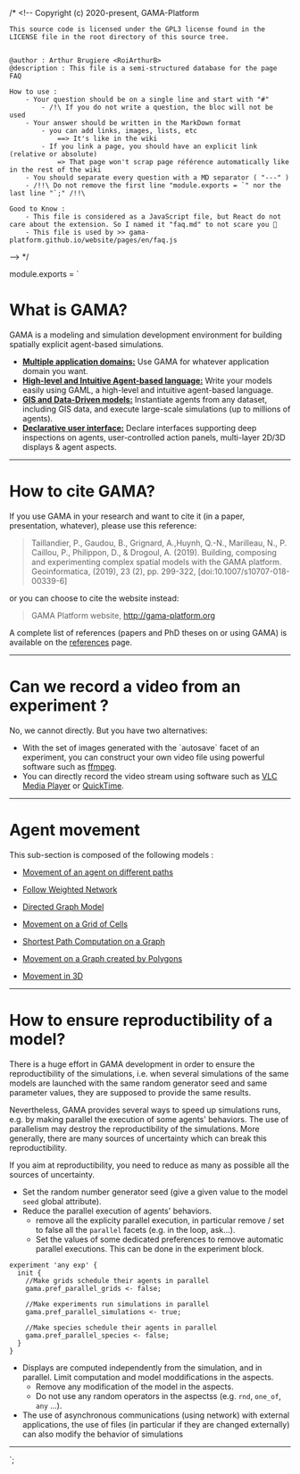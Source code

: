 /* <!--
	Copyright (c) 2020-present, GAMA-Platform

	This source code is licensed under the GPL3 license found in the
	LICENSE file in the root directory of this source tree.


	@author : Arthur Brugiere <RoiArthurB>
	@description : This file is a semi-structured database for the page FAQ 

	How to use :
		- Your question should be on a single line and start with "#"
			- /!\ If you do not write a question, the bloc will not be used
		- Your answer should be written in the MarkDown format 
			- you can add links, images, lists, etc 
				==> It's like in the wiki
			- If you link a page, you should have an explicit link (relative or absolute) 
				=> That page won't scrap page référence automatically like in the rest of the wiki
		- You should separate every question with a MD separator ( "---" )
		- /!!\ Do not remove the first line "module.exports = `" nor the last line "`;" /!!\

	Good to Know : 
		- This file is considered as a JavaScript file, but React do not care about the extension. So I named it "faq.md" to not scare you 🐻
		- This file is used by >> gama-platform.github.io/website/pages/en/faq.js

--> */

module.exports = `
# What is GAMA?

GAMA is a modeling and simulation development environment for building spatially explicit agent-based simulations. 

* [**Multiple application domains:**](wiki/Home#multiple-application-domains) Use GAMA for whatever application domain you want. 
* [**High-level and Intuitive Agent-based language:**](wiki/Home#high-level-and-intuitive-agent-based-language) Write your models easily using GAML, a high-level and intuitive agent-based language.
* [**GIS and Data-Driven models:**](wiki/Home#gis-and-data-driven-models) Instantiate agents from any dataset, including GIS data, and execute large-scale simulations (up to millions of agents).
* [**Declarative user interface:**](wiki/Home#declarative-user-interface) Declare interfaces supporting deep inspections on agents, user-controlled action panels, multi-layer 2D/3D displays & agent aspects.

---

# How to cite GAMA?
If you use GAMA in your research and want to cite it (in a paper, presentation, whatever), please use this reference:

> Taillandier, P., Gaudou, B., Grignard, A.,Huynh, Q.-N., Marilleau, N., P. Caillou, P., Philippon, D., & Drogoul, A. (2019). Building, composing and experimenting complex spatial models with the GAMA platform. Geoinformatica, (2019), 23 (2), pp. 299-322, [doi:10.1007/s10707-018-00339-6]

or you can choose to cite the website instead:

> GAMA Platform website, http://gama-platform.org

A complete list of references (papers and PhD theses on or using GAMA) is available on the [references](References) page.

---

# Can we record a video from an experiment ?

No, we cannot directly. But you have two alternatives:

- With the set of images generated with the \`autosave\` facet of an experiment, you can construct your own video file using powerful software such as [ffmpeg](https://www.ffmpeg.org/).
- You can directly record the video stream using software such as [VLC Media Player](http://www.videolan.org/vlc/index.html) or [QuickTime](http://www.apple.com/quicktime/download/).

---

# Agent movement

This sub-section is composed of the following models :

* [ Movement of an agent on different paths](Agent-movement-Follow-Path)

* [ Follow Weighted Network](Agent-movement-Follow-Weighted-Network-(Agents))

* [ Directed Graph Model](Agent-movement-Goto-Directed-Graph)

* [ Movement on a Grid of Cells](Agent-movement-Goto-Grid)

* [ Shortest Path Computation on a Graph](Agent-movement-Goto-Network)

* [ Movement on a Graph created by Polygons](Agent-movement-Goto-Polygon)

* [ Movement in 3D](Agent-movement-Moving3D)

---

# How to ensure reproductibility of a model? 

There is a huge effort in GAMA development in order to ensure the reproductibility of the simulations, i.e. when several simulations of the same models are launched with the same random  generator seed and same parameter values, they are supposed to provide the same results.

Nevertheless, GAMA provides several ways to speed up simulations runs, e.g. by making parallel the execution of some agents' behaviors. The use of parallelism may destroy the reproductibility of the simulations. More generally, there are many sources of uncertainty which can break this reproductibility.

If you aim at reproductibility, you need to reduce as many as possible all the sources of uncertainty.
* Set the random number generator seed (give a given value to the model `seed` global attribute).
* Reduce the parallel execution of agents' behaviors. 
  * remove all the explicity parallel execution, in particular remove / set to  false all the `parallel` facets (e.g. in the loop, ask...).
  * Set the values of some dedicated preferences to remove automatic parallel executions. This can be done in the experiment block.

```
experiment 'any exp' {
  init {
	//Make grids schedule their agents in parallel
	gama.pref_parallel_grids <- false;

	//Make experiments run simulations in parallel
	gama.pref_parallel_simulations <- true;

	//Make species schedule their agents in parallel
	gama.pref_parallel_species <- false;
  }
}
```

* Displays are computed independently from the simulation, and in parallel. Limit computation and model moddifications in the aspects.
  * Remove any modification of the model in the aspects.
  * Do not use  any random operators in the aspectss (e.g. `rnd`, `one_of`, `any` ...).
* The use of asynchronous communications (using network) with external applications, the use of files (in particular if they are changed  externally) can also modify the behavior of simulations
    
---

`;
